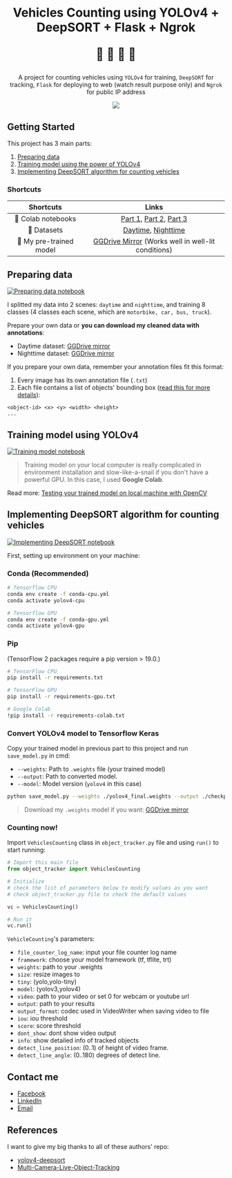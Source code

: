 <h1><p align="center">Vehicles Counting using YOLOv4 + DeepSORT + Flask + Ngrok</p>
<p align="center">🚙 🛵 🚛 🚌</p>
</h1>
<p align="center">A project for counting vehicles using <code>YOLOv4</code> for training, <code>DeepSORT</code> for tracking, <code>Flask</code> for deploying to web (watch result purpose only) and <code>Ngrok</code> for public IP address </p>
<p align="center"><img src="./data/images/result.gif"/></p>

## Getting Started
This project has 3 main parts:
1. [Preparing data](#preparing-data)
2. [Training model using the power of YOLOv4](#training-model-using-yolov4)
3. [Implementing DeepSORT algorithm for counting vehicles](#implementing-deepsort-algorithm-for-counting-vehicles)

### Shortcuts

|Shortcuts|Links|
|:--:|:--:|
|📕 Colab notebooks|[Part 1](https://colab.research.google.com/drive/1Iur7UE3i2fV3Ka3Zw3Owqq2Y2d1MIhCE?usp=sharing), [Part 2](https://colab.research.google.com/drive/1Q75vbva305OQ8Dg60WpJwpXjwFO_qwWA?usp=sharing), [Part 3](https://colab.research.google.com/drive/1uTWscUDaqieHrNtg9puUuQqgs1w5WFtW?usp=sharing)|
|📀 Datasets|[Daytime](https://drive.google.com/file/d/1-0uB5mV7w14YVB96XM2q68m20WPjceP0/view?usp=sharing), [Nighttime](https://drive.google.com/file/d/1aO_zCJebLAlRvpVarFjewmeli2at5tw-/view?usp=sharing)|
|🚂 My pre-trained model|[GGDrive Mirror](https://drive.google.com/file/d/1-0lo7naWZUhTzJ94Yn4flSG7PSGR3ZZn/view?usp=sharing) (Works well in well-lit conditions)|

## Preparing data
[![Preparing data notebook](https://colab.research.google.com/assets/colab-badge.svg)](https://colab.research.google.com/drive/1Iur7UE3i2fV3Ka3Zw3Owqq2Y2d1MIhCE?usp=sharing)

I splitted my data into 2 scenes: `daytime` and `nighttime`, and training 8 classes (4 classes each scene, which are `motorbike, car, bus, truck`).

Prepare your own data or **you can download my cleaned data with annotations**:
- Daytime dataset: [GGDrive mirror](https://drive.google.com/file/d/1-0uB5mV7w14YVB96XM2q68m20WPjceP0/view?usp=sharing)
- Nighttime dataset: [GGDrive mirror](https://drive.google.com/file/d/1aO_zCJebLAlRvpVarFjewmeli2at5tw-/view?usp=sharing)

If you prepare your own data, remember your annotation files fit this format:

1. Every image has its own annotation file (`.txt`)
2. Each file contains a list of objects' bounding box ([read this for more details](https://github.com/AlexeyAB/Yolo_mark/issues/60#issuecomment-401854885)):
  ```
  <object-id> <x> <y> <width> <height>
  ...
  ```
## Training model using YOLOv4
[![Training model notebook](https://colab.research.google.com/assets/colab-badge.svg)](https://colab.research.google.com/drive/1Q75vbva305OQ8Dg60WpJwpXjwFO_qwWA?usp=sharing)

>Training model on your local computer is really complicated in environment installation and slow-like-a-snail if you don't have a powerful GPU. In this case, I used **Google Colab**.

Read more: [Testing your trained model on local machine with OpenCV](./utils-obj-detection)

## Implementing DeepSORT algorithm for counting vehicles
[![Implementing DeepSORT notebook](https://colab.research.google.com/assets/colab-badge.svg)](https://colab.research.google.com/drive/1uTWscUDaqieHrNtg9puUuQqgs1w5WFtW?usp=sharing)

First, setting up environment on your machine:
### Conda (Recommended)

```bash
# Tensorflow CPU
conda env create -f conda-cpu.yml
conda activate yolov4-cpu

# Tensorflow GPU
conda env create -f conda-gpu.yml
conda activate yolov4-gpu
```

### Pip
(TensorFlow 2 packages require a pip version > 19.0.)
```bash
# TensorFlow CPU
pip install -r requirements.txt

# TensorFlow GPU
pip install -r requirements-gpu.txt

# Google Colab
!pip install -r requirements-colab.txt
```

### Convert YOLOv4 model to Tensorflow Keras
Copy your trained model in previous part to this project and run `save_model.py` in cmd:

- `--weights`: Path to `.weights` file (your trained model)
- `--output`: Path to converted model.
- `--model`: Model version (`yolov4` in this case) 

```bash
python save_model.py --weights ./yolov4_final.weights --output ./checkpoints/yolov4-416 --model yolov4
```

>Download my `.weights` model if you want: [GGDrive mirror](https://drive.google.com/file/d/1-0lo7naWZUhTzJ94Yn4flSG7PSGR3ZZn/view?usp=sharing)

### Counting now!
Import `VehiclesCounting` class in `object_tracker.py` file and using `run()` to start running:
```python
# Import this main file
from object_tracker import VehiclesCounting

# Initialize
# check the list of parameters below to modify values as you want
# check object_tracker.py file to check the default values

vc = VehiclesCounting()

# Run it
vc.run()
```

`VehicleCounting`'s parameters:
- `file_counter_log_name`: input your file counter log name
- `framework`: choose your model framework (tf, tflite, trt)
- `weights`: path to your .weights
- `size`: resize images to
- `tiny`: (yolo,yolo-tiny)
- `model`: (yolov3,yolov4)
- `video`: path to your video or set 0 for webcam or youtube url
- `output`: path to your results
- `output_format`: codec used in VideoWriter when saving video to file
- `iou`: iou threshold
- `score`: score threshold
- `dont_show`: dont show video output
- `info`: show detailed info of tracked objects
- `detect_line_position`: (0..1) of height of video frame.
- `detect_line_angle`: (0..180) degrees of detect line.

## Contact me
- [Facebook](https://www.facebook.com/duonggg.ne/)
- [LinkedIn](https://www.linkedin.com/in/duonggg/)
- [Email](mailto:duong.jt.19@gmail.com)

## References
I want to give my big thanks to all of these authors' repo:
- [yolov4-deepsort](https://github.com/theAIGuysCode/yolov4-deepsort)
- [
Multi-Camera-Live-Object-Tracking](https://github.com/LeonLok/Multi-Camera-Live-Object-Tracking)